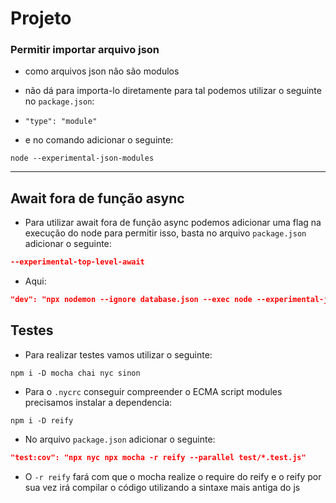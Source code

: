 # Projeto

### Permitir importar arquivo json
- como arquivos json não são modulos
- não dá para importa-lo diretamente para tal podemos utilizar o seguinte no `package.json`:
- `"type": "module"`

- e no comando adicionar o seguinte:

```shell
node --experimental-json-modules
```

---

## Await fora de função async

- Para utilizar await fora de função async podemos adicionar uma flag na execução do node para permitir isso, basta no arquivo `package.json` adicionar o seguinte:

```json
--experimental-top-level-await
```

- Aqui:

```json
"dev": "npx nodemon --ignore database.json --exec node --experimental-json-modules --experimental-top-level-await src/index.js",
```

## Testes

- Para realizar testes vamos utilizar o seguinte:

```shell
npm i -D mocha chai nyc sinon
```

- Para o `.nycrc` conseguir compreender o ECMA script modules precisamos instalar a dependencia:

```shell
npm i -D reify
```

- No arquivo `package.json` adicionar o seguinte:

```json
"test:cov": "npx nyc npx mocha -r reify --parallel test/*.test.js"
```

- O `-r reify` fará com que o mocha realize o require do reify e o reify por sua vez irá compilar o código utilizando a sintaxe mais antiga do js